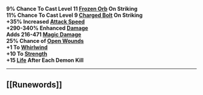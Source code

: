 **9% Chance To Cast Level 11 [Frozen Orb](https://diablo.fandom.com/wiki/Frozen_Orb "Frozen Orb") On Striking  
11% Chance To Cast Level 9 [Charged Bolt](https://diablo.fandom.com/wiki/Charged_Bolt_(Diablo_II) "Charged Bolt (Diablo II)") On Striking  
+35% Increased [Attack Speed](https://diablo.fandom.com/wiki/Attack_Speed "Attack Speed")  
+290-340% Enhanced [Damage](https://diablo.fandom.com/wiki/Damage "Damage")  
Adds 216-471 [Magic Damage](https://diablo.fandom.com/wiki/Magic_Damage "Magic Damage")  
25% Chance of [Open Wounds](https://diablo.fandom.com/wiki/Open_Wounds "Open Wounds")  
+1 To [Whirlwind](https://diablo.fandom.com/wiki/Whirlwind_(Diablo_II) "Whirlwind (Diablo II)")  
+10 To [Strength](https://diablo.fandom.com/wiki/Strength "Strength")  
+15 [Life](https://diablo.fandom.com/wiki/Life "Life") After Each Demon Kill**

---
## [[Runewords]]